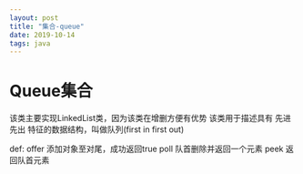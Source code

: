 ```yaml
---
layout: post
title: "集合-queue"
date: 2019-10-14
tags: java
---
```


# Queue集合

该类主要实现LinkedList类，因为该类在增删方便有优势
该类用于描述具有 先进先出 特征的数据结构，叫做队列(first in first out)

def:
        offer   添加对象至对尾，成功返回true
        poll    队首删除并返回一个元素
        peek  返回队首元素
